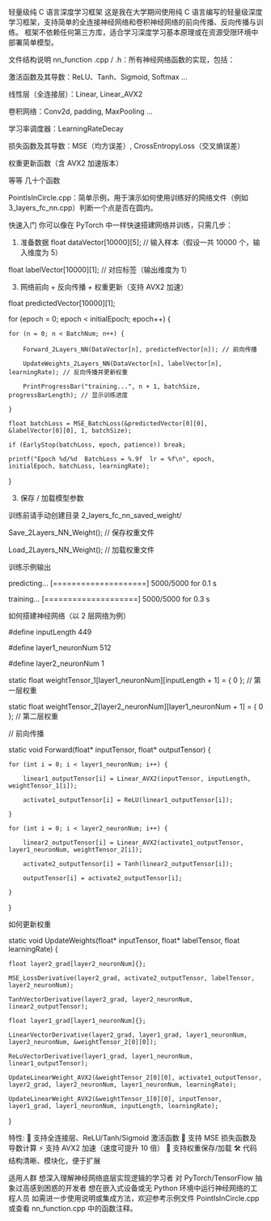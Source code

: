 轻量级纯 C 语言深度学习框架
这是我在大学期间使用纯 C 语言编写的轻量级深度学习框架，支持简单的全连接神经网络和卷积神经网络的前向传播、反向传播与训练。
框架不依赖任何第三方库，适合学习深度学习基本原理或在资源受限环境中部署简单模型。

文件结构说明
nn_function .cpp / .h：所有神经网络函数的实现，包括：

激活函数及其导数：ReLU、Tanh、Sigmoid, Softmax ...

线性层（全连接层）：Linear, Linear_AVX2

卷积网络：Conv2d, padding, MaxPooling ...

学习率调度器：LearningRateDecay

损失函数及其导数：MSE（均方误差）, CrossEntropyLoss（交叉熵误差）

权重更新函数（含 AVX2 加速版本）

等等 几十个函数

PointIsInCircle.cpp：简单示例，用于演示如何使用训练好的网络文件（例如 3_layers_fc_nn.cpp）判断一个点是否在圆内。

快速入门
你可以像在 PyTorch 中一样快速搭建网络并训练，只需几步：

1. 准备数据
float dataVector[10000][5];      // 输入样本（假设一共 10000 个，输入维度为 5）

float labelVector[10000][1];     // 对应标签（输出维度为 1）

3. 网络前向 + 反向传播 + 权重更新（支持 AVX2 加速）

float predictedVector[10000][1];

for (epoch = 0; epoch < initialEpoch; epoch++) {

    for (n = 0; n < BatchNum; n++) {
    
        Forward_2Layers_NN(DataVector[n], predictedVector[n]); // 前向传播
        
        UpdateWeights_2Layers_NN(DataVector[n], labelVector[n], learningRate); // 反向传播并更新权重
        
        PrintProgressBar("training...", n + 1, batchSize, progressBarLength); // 显示训练进度
        
    }
    
    float batchLoss = MSE_BatchLoss(&predictedVector[0][0], &labelVector[0][0], 1, batchSize);
    
    if (EarlyStop(batchLoss, epoch, patience)) break;
    
    printf("Epoch %d/%d  BatchLoss = %.9f  lr = %f\n", epoch, initialEpoch, batchLoss, learningRate);
    
}

3. 保存 / 加载模型参数
   
训练前请手动创建目录 2_layers_fc_nn_saved_weight/

Save_2Layers_NN_Weight();  // 保存权重文件

Load_2Layers_NN_Weight();  // 加载权重文件

训练示例输出

predicting...  [====================] 5000/5000  for 0.1 s

training...  [====================] 5000/5000  for 0.3 s

如何搭建神经网络（以 2 层网络为例）

#define inputLength 449

#define layer1_neuronNum 512

#define layer2_neuronNum 1

static float weightTensor_1[layer1_neuronNum][inputLength + 1] = { 0 }; // 第一层权重

static float weightTensor_2[layer2_neuronNum][layer1_neuronNum + 1] = { 0 }; // 第二层权重

// 前向传播

static void Forward(float* inputTensor, float* outputTensor) {

    for (int i = 0; i < layer1_neuronNum; i++) {
    
        linear1_outputTensor[i] = Linear_AVX2(inputTensor, inputLength, weightTensor_1[i]);
        
        activate1_outputTensor[i] = ReLU(linear1_outputTensor[i]);
        
    }
    
    for (int i = 0; i < layer2_neuronNum; i++) {
    
        linear2_outputTensor[i] = Linear_AVX2(activate1_outputTensor, layer1_neuronNum, weightTensor_2[i]);
        
        activate2_outputTensor[i] = Tanh(linear2_outputTensor[i]);
        
        outputTensor[i] = activate2_outputTensor[i];
        
    }
    
}

如何更新权重

static void UpdateWeights(float* inputTensor, float* labelTensor, float learningRate) {

    float layer2_grad[layer2_neuronNum]{};
    
    MSE_LossDerivative(layer2_grad, activate2_outputTensor, labelTensor, layer2_neuronNum);
    
    TanhVectorDerivative(layer2_grad, layer2_neuronNum, linear2_outputTensor);

    float layer1_grad[layer1_neuronNum]{};
    
    LinearVectorDerivative(layer2_grad, layer1_grad, layer1_neuronNum, layer2_neuronNum, &weightTensor_2[0][0]);
    
    ReLuVectorDerivative(layer1_grad, layer1_neuronNum, linear1_outputTensor);

    UpdateLinearWeight_AVX2(&weightTensor_2[0][0], activate1_outputTensor, layer2_grad, layer2_neuronNum, layer1_neuronNum, learningRate);
    
    UpdateLinearWeight_AVX2(&weightTensor_1[0][0], inputTensor, layer1_grad, layer1_neuronNum, inputLength, learningRate);
    
}

特性:
🧠 支持全连接层、ReLU/Tanh/Sigmoid 激活函数
🧮 支持 MSE 损失函数及导数计算
⚡ 支持 AVX2 加速（速度可提升 10 倍）
💾 支持权重保存/加载
🛠️ 代码结构清晰、模块化，便于扩展

适用人群
想深入理解神经网络底层实现逻辑的学习者
对 PyTorch/TensorFlow 抽象过高感到困惑的开发者
想在嵌入式设备或无 Python 环境中运行神经网络的工程人员
如需进一步使用说明或集成方法，欢迎参考示例文件 PointIsInCircle.cpp 或查看 nn_function.cpp 中的函数注释。



